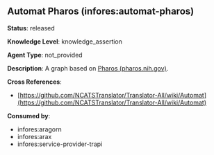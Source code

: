 [//]: # (DO NOT MANUALLY EDIT THIS FILE. IT IS GENERATED FROM A TEMPLATE.)

## Automat Pharos (infores:automat-pharos)

**Status**: released
  
**Knowledge Level**: knowledge_assertion
  
**Agent Type**: not_provided

**Description**: A graph based on [Pharos (pharos.nih.gov)](pharos.nih.gov).

**Cross References**:

- [https://github.com/NCATSTranslator/Translator-All/wiki/Automat](https://github.com/NCATSTranslator/Translator-All/wiki/Automat)


**Consumed by**:

- infores:aragorn
- infores:arax
- infores:service-provider-trapi